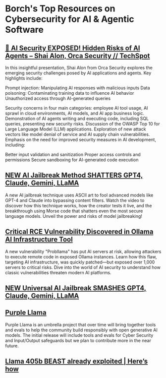 # Borch's Top Resources on Cybersecurity for AI & Agentic Software

## [🤯 AI Security EXPOSED! Hidden Risks of AI Agents – Shai Alon, Orca Security // TechSpot](https://www.youtube.com/watch?v=jT6sTw8Cr7U&list=PLO30wIj8QSRDxDvYzKYeBttEwIs2jI56W&index=105&ab_channel=OnTheSpotDevelopment)

In this insightful presentation, Shai Alon from Orca Security explores the emerging security challenges posed by AI applications and agents. Key highlights include:

Prompt injection: Manipulating AI responses with malicious inputs
Data poisoning: Contaminating training data to influence AI behavior
Unauthorized access through AI-generated queries

Security concerns in four main categories: employee AI tool usage, AI sprawl in cloud environments, AI models, and AI app business logic.
Demonstration of AI agents writing and executing code, including SQL queries, presenting new security risks.
Discussion of the OWASP Top 10 for Large Language Model (LLM) applications.
Exploration of new attack vectors like model denial of service and AI supply chain vulnerabilities.
Emphasis on the need for improved security measures in AI development, including:

Better input validation and sanitization
Proper access controls and permissions
Secure sandboxing for AI-generated code execution

## [NEW AI Jailbreak Method SHATTERS GPT4, Claude, Gemini, LLaMA](https://www.youtube.com/watch?v=5cEvNO9rZgI&list=PLO30wIj8QSRDxDvYzKYeBttEwIs2jI56W&index=14&ab_channel=MatthewBerman)

A new AI jailbreak technique uses ASCII art to fool advanced models like GPT-4 and Claude into bypassing content filters. Watch the video to discover how this technique works, how the creator tests it live, and the breakthrough using Morse code that shatters even the most secure language models. Unveil the power and risks of model jailbreaking!

## [Critical RCE Vulnerability Discovered in Ollama AI Infrastructure Tool](https://thehackernews.com/2024/06/critical-rce-vulnerability-discovered.html)

A new vulnerability "Probllama" has put AI servers at risk, allowing attackers to execute remote code in exposed Ollama instances. Learn how this flaw, targeting AI infrastructure, was quickly patched—but exposed over 1,000 servers to critical risks. Dive into the world of AI security to understand how classic vulnerabilities threaten modern AI platforms.

## [NEW Universal AI Jailbreak SMASHES GPT4, Claude, Gemini, LLaMA ](https://www.youtube.com/watch?v=9IM5d-egZ7M&t=584s)

## [Purple Llama](https://github.com/meta-llama/PurpleLlama/tree/main)

Purple Llama is an umbrella project that over time will bring together tools and evals to help the community build responsibly with open generative AI models. The initial release will include tools and evals for Cyber Security and Input/Output safeguards but we plan to contribute more in the near future.

## [Llama 405b BEAST already exploited | Here’s how](https://www.youtube.com/watch?v=zEzWWUddn34&ab_channel=AlexZiskind)
